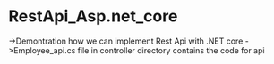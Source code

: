 # RestApi_Asp.net_core
->Demontration how we can implement Rest Api with .NET core
->Employee_api.cs file in controller directory contains the code for api
